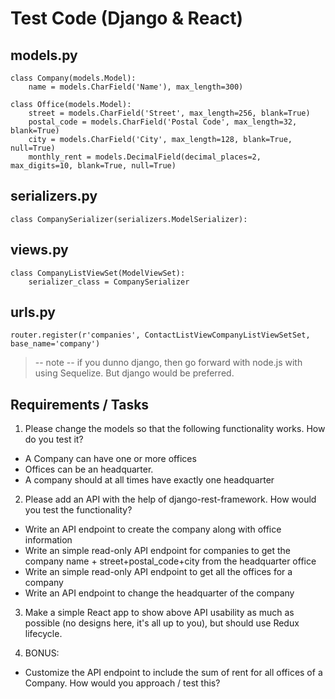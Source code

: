 # Test Code (Django & React)

## models.py

```
class Company(models.Model):
    name = models.CharField('Name'), max_length=300)

class Office(models.Model):
    street = models.CharField('Street', max_length=256, blank=True)
    postal_code = models.CharField('Postal Code', max_length=32, blank=True)
    city = models.CharField('City', max_length=128, blank=True, null=True)
    monthly_rent = models.DecimalField(decimal_places=2, max_digits=10, blank=True, null=True)
```

## serializers.py

```
class CompanySerializer(serializers.ModelSerializer):
```

## views.py

```
class CompanyListViewSet(ModelViewSet):
    serializer_class = CompanySerializer
```

## urls.py

```
router.register(r'companies', ContactListViewCompanyListViewSetSet, base_name='company')
```

 > -- note -- if you dunno django, then go forward with node.js with using Sequelize. But django would be preferred. 

## Requirements / Tasks

1. Please change the models so that the following functionality works. How do you test it?

 - A Company can have one or more offices
 - Offices can be an headquarter.
 - A company should at all times have exactly one headquarter

2. Please add an API with the help of django-rest-framework. How would you test the functionality?

 - Write an API endpoint to create the company along with office information
 - Write an simple read-only API endpoint for companies to get the company name + street+postal_code+city from the headquarter office
 - Write an simple read-only API endpoint to get all the offices for a company
 - Write an API endpoint to change the headquarter of the company

3. Make a simple React app to show above API usability as much as possible (no designs here, it's all up to you), but should use Redux lifecycle.

4. BONUS:

 - Customize the API endpoint to include the sum of rent for all offices of a Company. How would you approach / test this?
